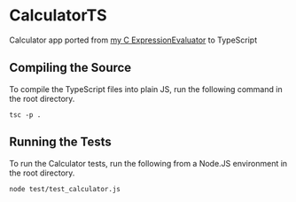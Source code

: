 #   CalculatorTS
Calculator app ported from [my C ExpressionEvaluator](https://github.com/tom-foley/ExpressionEvaluator "ExpressionEvaluator") to TypeScript

##  Compiling the Source
To compile the TypeScript files into plain JS, run the following command in the root directory.
```
tsc -p .
```

##  Running the Tests
To run the Calculator tests, run the following from a Node.JS environment in the root directory.
```
node test/test_calculator.js
```